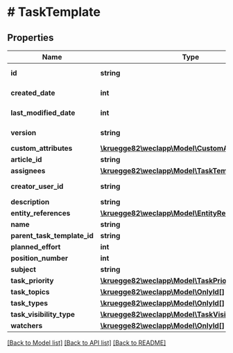 # # TaskTemplate

## Properties

Name | Type | Description | Notes
------------ | ------------- | ------------- | -------------
**id** | **string** |  | [optional] [readonly]
**created_date** | **int** |  | [optional] [readonly]
**last_modified_date** | **int** |  | [optional] [readonly]
**version** | **string** |  | [optional] [readonly]
**custom_attributes** | [**\kruegge82\weclapp\Model\CustomAttribute[]**](CustomAttribute.md) |  | [optional]
**article_id** | **string** |  | [optional]
**assignees** | [**\kruegge82\weclapp\Model\TaskTemplateAssignee[]**](TaskTemplateAssignee.md) |  | [optional]
**creator_user_id** | **string** |  | [optional] [readonly]
**description** | **string** |  | [optional]
**entity_references** | [**\kruegge82\weclapp\Model\EntityReference[]**](EntityReference.md) |  | [optional]
**name** | **string** |  | [optional]
**parent_task_template_id** | **string** |  | [optional]
**planned_effort** | **int** |  | [optional]
**position_number** | **int** |  | [optional]
**subject** | **string** |  | [optional]
**task_priority** | [**\kruegge82\weclapp\Model\TaskPriority**](TaskPriority.md) |  | [optional]
**task_topics** | [**\kruegge82\weclapp\Model\OnlyId[]**](OnlyId.md) |  | [optional]
**task_types** | [**\kruegge82\weclapp\Model\OnlyId[]**](OnlyId.md) |  | [optional]
**task_visibility_type** | [**\kruegge82\weclapp\Model\TaskVisibilityType**](TaskVisibilityType.md) |  | [optional]
**watchers** | [**\kruegge82\weclapp\Model\OnlyId[]**](OnlyId.md) |  | [optional]

[[Back to Model list]](../../README.md#models) [[Back to API list]](../../README.md#endpoints) [[Back to README]](../../README.md)
